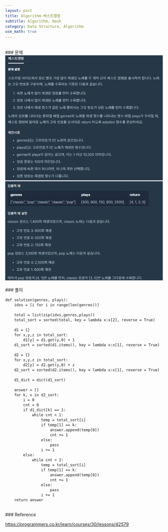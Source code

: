 ```yaml
---
layout: post
title: Algorithm-베스트앨범
subtitle: Algorithm, Hash
category: Data Structure, Algorithm
use_math: true
---
```


<br>
### 문제

<br>
<center><img src = '/post_img/200312/image7.png' width="600"/></center>
<center><img src = '/post_img/200312/image8.png' width="600"/></center>

<br>
### 풀이

```
def solution(genres, plays):
    idxs = [i for i in range(len(genres))]

    total = list(zip(idxs,genres,plays))
    total_sort = sorted(total, key = lambda x:x[2], reverse = True)

    d1 = {}
    for x,y,z in total_sort:
        d1[y] = d1.get(y,0) + 1
    d1_sort = sorted(d1.items(), key = lambda x:x[1], reverse = True)

    d2 = {}
    for x,y,z in total_sort:
        d2[y] = d2.get(y,0) + z
    d2_sort = sorted(d2.items(), key = lambda x:x[1], reverse = True)

    d1_dict = dict(d1_sort)

    answer = []
    for k, v in d2_sort:
        i = 0
        cnt = 0
        if d1_dict[k] == 1:
            while cnt < 1:
                temp = total_sort[i]
                if temp[1] == k:
                    answer.append(temp[0])
                    cnt += 1
                else:
                    pass
                i += 1
        else:
            while cnt < 2:
                temp = total_sort[i]
                if temp[1] == k:
                    answer.append(temp[0])
                    cnt += 1
                else:
                    pass
                i += 1
    return answer
```

<br>
### Reference

https://programmers.co.kr/learn/courses/30/lessons/42579
